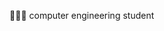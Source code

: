 👩🏻‍💻 computer engineering student
<!---
greenceng/greenceng is a ✨ special ✨ repository because its `README.md` (this file) appears on your GitHub profile.
You can click the Preview link to take a look at your changes.
--->
